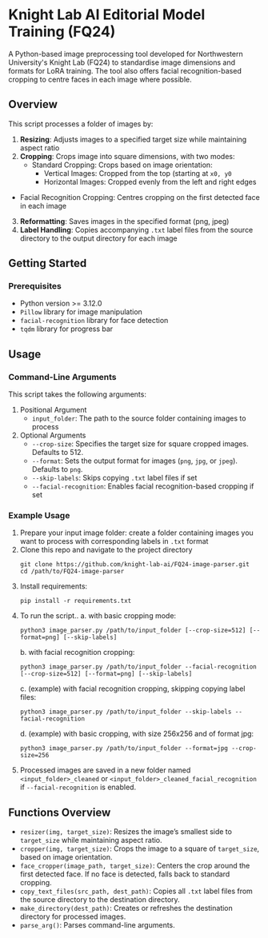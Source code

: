 # Knight Lab AI Editorial Model Training (FQ24)
A Python-based image preprocessing tool developed for Northwestern University's Knight Lab (FQ24) to standardise image dimensions and formats for LoRA training. The tool also offers facial recognition-based cropping to centre faces in each image where possible.

## Overview
This script processes a folder of images by:
1. **Resizing**: Adjusts images to a specified target size while maintaining aspect ratio
2. **Cropping**: Crops image into square dimensions, with two modes:
   - Standard Cropping: Crops based on image orientation:
     - Vertical Images: Cropped from the top (starting at `x0, y0`
     - Horizontal Images: Cropped evenly from the left and right edges
  - Facial Recognition Cropping: Centres cropping on the first detected face in each image
3. **Reformatting**: Saves images in the specified format (png, jpeg)
4. **Label Handling**: Copies accompanying `.txt` label files from the source directory to the output directory for each image

## Getting Started

### Prerequisites 
- Python version >= 3.12.0
- `Pillow` library for image manipulation
- `facial-recognition` library for face detection
- `tqdm` library for progress bar

## Usage
### Command-Line Arguments
This script takes the following arguments:
1. Positional Argument
   - `input_folder`: The path to the source folder containing images to process
2. Optional Arguments
   - `--crop-size`: Specifies the target size for square cropped images. Defaults to 512.
   - `--format`: Sets the output format for images (`png`, `jpg`, or `jpeg`). Defaults to `png`.
   - `--skip-labels`: Skips copying `.txt` label files if set
   - `--facial-recognition`: Enables facial recognition-based cropping if set
  
### Example Usage
1. Prepare your input image folder: create a folder containing images you want to process with corresponding labels in `.txt` format
2. Clone this repo and navigate to the project directory
   ```
   git clone https://github.com/knight-lab-ai/FQ24-image-parser.git
   cd /path/to/FQ24-image-parser
   ```
4. Install requirements:
   ```
   pip install -r requirements.txt
   ```
5. To run the script..
   a. with basic cropping mode:
   ```
   python3 image_parser.py /path/to/input_folder [--crop-size=512] [--format=png] [--skip-labels]
   ```
   b. with facial recognition cropping:
   ```
   python3 image_parser.py /path/to/input_folder --facial-recognition [--crop-size=512] [--format=png] [--skip-labels]
   ```
   c. (example) with facial recognition cropping, skipping copying label files:
   ```
   python3 image_parser.py /path/to/input_folder --skip-labels --facial-recognition
   ```
   d. (example) with basic cropping, with size 256x256 and of format jpg:
   ```
   python3 image_parser.py /path/to/input_folder --format=jpg --crop-size=256
   ```
6. Processed images are saved in a new folder named `<input_folder>_cleaned` or `<input_folder>_cleaned_facial_recognition` if `--facial-recognition` is enabled.

## Functions Overview
- `resizer(img, target_size)`: Resizes the image’s smallest side to `target_size` while maintaining aspect ratio.
- `cropper(img, target_size)`: Crops the image to a square of `target_size`, based on image orientation.
- `face_cropper(image_path, target_size)`: Centers the crop around the first detected face. If no face is detected, falls back to standard cropping.
- `copy_text_files(src_path, dest_path)`: Copies all `.txt` label files from the source directory to the destination directory.
- `make_directory(dest_path)`: Creates or refreshes the destination directory for processed images.
- `parse_arg()`: Parses command-line arguments.
